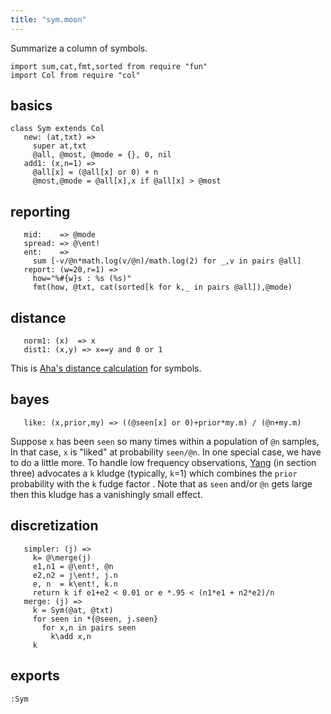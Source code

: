 ```yaml
---
title: "sym.moon"
---
```



Summarize a column of symbols.

```moonscript
import sum,cat,fmt,sorted from require "fun"
import Col from require "col"
```

## basics

```moonscript
class Sym extends Col
   new: (at,txt) =>
     super at,txt
     @all, @most, @mode = {}, 0, nil
   add1: (x,n=1) =>
     @all[x] = (@all[x] or 0) + n
     @most,@mode = @all[x],x if @all[x] > @most
```

## reporting 

```moonscript
   mid:    => @mode
   spread: => @\ent!
   ent:    => 
     sum [-v/@n*math.log(v/@n)/math.log(2) for _,v in pairs @all]
   report: (w=20,r=1) =>
     how="%#{w}s : %s (%s)"
     fmt(how, @txt, cat(sorted[k for k,_ in pairs @all]),@mode)
```

## distance 

```moonscript
   norm1: (x)  => x
   dist1: (x,y) => x==y and 0 or 1
```

This is [Aha's distance calculation](refs#Aha91) for symbols. 
## bayes

```moonscript
   like: (x,prior,my) => ((@seen[x] or 0)+prior*my.m) / (@n+my.m)
```

Suppose `x` has been `seen` so many times within a population of `@n` samples,
In that case, `x` is "liked" at probability `seen/@n`.
In one special case, we have to do a little more.
To handle low frequency observations,
[Yang](refs#Yang02) (in section three) advocates a `k` kludge (typically, `k`=1)
which combines the `prior` probability with   the `k` fudge factor .
Note that as `seen` and/or `@n` gets large then
this kludge has a vanishingly small effect.
## discretization

```moonscript
   simpler: (j) =>
     k= @\merge(j)
     e1,n1 = @\ent!, @n
     e2,n2 = j\ent!, j.n
     e, n  = k\ent!, k.n
     return k if e1+e2 < 0.01 or e *.95 < (n1*e1 + n2*e2)/n
   merge: (j) =>
     k = Sym(@at, @txt)
     for seen in *{@seen, j.seen}
       for x,n in pairs seen 
         k\add x,n
     k
```

## exports

```moonscript
:Sym
```

